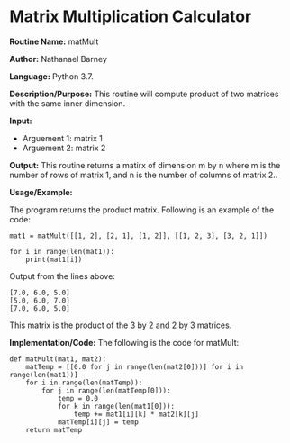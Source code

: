 # Matrix Multiplication Calculator

**Routine Name:**           matMult

**Author:** Nathanael Barney

**Language:** Python 3.7.

**Description/Purpose:** This routine will compute  product of two matrices with the same inner dimension.

**Input:** 
* Arguement 1: matrix 1
* Arguement 2: matrix 2

**Output:** This routine returns a matirx of dimension m by n where m is the number of rows of matrix 1, and n is 
the number of columns of matrix 2..

**Usage/Example:**

The program returns the product matrix. Following is an example of the code:

```
mat1 = matMult([[1, 2], [2, 1], [1, 2]], [[1, 2, 3], [3, 2, 1]])

for i in range(len(mat1)):
    print(mat1[i])
```

Output from the lines above:

```
[7.0, 6.0, 5.0]
[5.0, 6.0, 7.0]
[7.0, 6.0, 5.0]
```

This matrix is the  product of the 3 by 2 and 2 by 3 matrices.

**Implementation/Code:** The following is the code for matMult:

```
def matMult(mat1, mat2):
    matTemp = [[0.0 for j in range(len(mat2[0]))] for i in range(len(mat1))]
    for i in range(len(matTemp)):
        for j in range(len(matTemp[0])):
            temp = 0.0
            for k in range(len(mat1[0])):
                temp += mat1[i][k] * mat2[k][j]
            matTemp[i][j] = temp
    return matTemp
```
